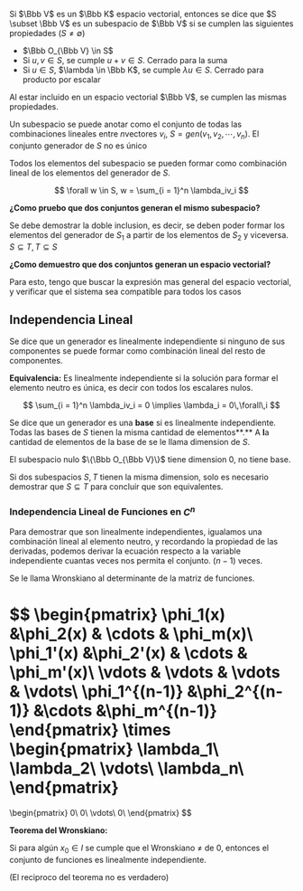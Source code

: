 Si $\Bbb V$ es un $\Bbb K$ espacio vectorial, entonces se dice que $S \subset \Bbb V$ es un subespacio de $\Bbb V$ si se cumplen las siguientes propiedades $(S \neq \emptyset)$

- $\Bbb O_{\Bbb V} \in S$
- Si $u,v\in S$, se cumple $u + v \in S$. Cerrado para la suma
- Si $u\in S$, $\lambda \in \Bbb K$, se cumple $\lambda u \in S$. Cerrado para producto por escalar

Al estar incluido en un espacio vectorial $\Bbb V$, se cumplen las mismas propiedades.

Un subespacio se puede anotar como el conjunto de todas las combinaciones lineales entre $n$vectores $v_i$, $S =gen(v_1, v_2, \cdots, v_n)$. El conjunto generador de $S$ no es único

Todos los elementos del subespacio se pueden formar como combinación lineal de los elementos del generador de $S$.

$$
\forall w \in S, w = \sum_{i = 1}^n \lambda_iv_i
$$

**¿Como pruebo que dos conjuntos generan el mismo subespacio?**

Se debe demostrar la doble inclusion, es decir, se deben poder formar los elementos del generador de $S_1$ a partir de los elementos de $S_2$ y viceversa. $S \subseteq T, T\subseteq S$

**¿Como demuestro que dos conjuntos generan un espacio vectorial?**

Para esto, tengo que buscar la expresión mas general del espacio vectorial, y verificar que el sistema sea compatible para todos los casos

## Independencia Lineal

Se dice que un generador es linealmente independiente si ninguno de sus componentes se puede formar como combinación lineal del resto de componentes.

**Equivalencia:** Es linealmente independiente si la solución para formar el elemento neutro es única, es decir con todos los escalares nulos.

$$
\sum_{i = 1}^n \lambda_iv_i = 0 \implies \lambda_i = 0\,\forall\,i
$$

Se dice que un generador es una **base** si es linealmente independiente. Todas las bases de $S$ tienen la misma cantidad de elementos**.** A **l**a cantidad de elementos de la base de se le llama dimension de $S$.

El subespacio nulo $\{\Bbb O_{\Bbb V}\}$ tiene dimension 0, no tiene base.

Si dos subespacios $S,T$ tienen la misma dimension, solo es necesario demostrar que $S\subseteq T$ para concluir que son equivalentes.

### Independencia Lineal de Funciones en $C^n$

Para demostrar que son linealmente independientes, igualamos una combinación lineal al elemento neutro, y recordando la propiedad de las derivadas, podemos derivar la ecuación respecto a la variable independiente cuantas veces nos permita el conjunto. ($n-1$) veces.

Se le llama Wronskiano al determinante de la matriz de funciones.

$$
\begin{pmatrix}
\phi_1(x) &\phi_2(x) & \cdots & \phi_m(x)\\
\phi_1'(x) &\phi_2'(x) & \cdots & \phi_m'(x)\\
\vdots & \vdots & \vdots & \vdots\\
\phi_1^{(n-1)} &\phi_2^{(n-1)} &\cdots &\phi_m^{(n-1)}
\end{pmatrix}
\times
\begin{pmatrix}
\lambda_1\\
\lambda_2\\
\vdots\\
\lambda_n\\
\end{pmatrix}
=
\begin{pmatrix}
0\\
0\\
\vdots\\
0\\
\end{pmatrix}
$$

**Teorema del Wronskiano:**

Si para algún $x_0 \in I$ se cumple que el Wronskiano $≠$ de 0, entonces el conjunto de funciones es linealmente independiente.

(El reciproco del teorema no es verdadero)
